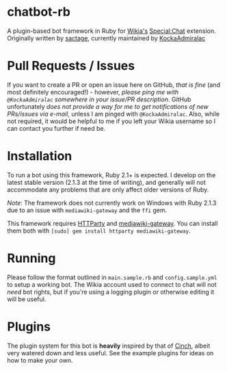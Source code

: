 chatbot-rb
==========

A plugin-based bot framework in Ruby for [Wikia's](https://wikia.com/) [Special:Chat](https://github.com/Wikia/app/tree/dev/extensions/wikia/Chat2) extension. Originally written by [sactage](https://github.com/sactage), currently maintained by [KockaAdmiralac](https://github.com/KockaAdmiralac)

Pull Requests / Issues
======================
If you want to create a PR or open an issue here on GitHub, *that is fine* (and most definitely encouraged!) - however, *please ping me with `@KockaAdmiralac` somewhere in your issue/PR description*. GitHub unfortunately *does not provide a way for me to get notifications of new PRs/issues via e-mail*, unless I am pinged with `@KockaAdmiralac`. Also, while not required, it would be helpful to me if you left your Wikia username so I can contact you further if need be.

Installation
============
To run a bot using this framework, Ruby 2.1+ is expected. I develop on the latest stable version (2.1.3 at the time of writing), and generally will not accommodate any problems that are only affect older versions of Ruby.

*Note*: The framework does not currently work on Windows with Ruby 2.1.3 due to an issue with `mediawiki-gateway` and the `ffi` gem.

This framework requires [HTTParty](https://rubygems.org/gems/httparty) and [mediawiki-gateway](https://rubygems.org/gems/mediawiki-gateway). You can install them both with `[sudo] gem install httparty mediawiki-gateway`.

Running
=======
Please follow the format outlined in `main.sample.rb` and `config.sample.yml` to setup a working bot. The Wikia account used to connect to chat will not *need* bot rights, but if you're using a logging plugin or otherwise editing it will be useful.

Plugins
=======
The plugin system for this bot is **heavily** inspired by that of [Cinch](https://github.com/cinchrb/cinch), albeit very watered down and less useful. See the example plugins for ideas on how to make your own.
